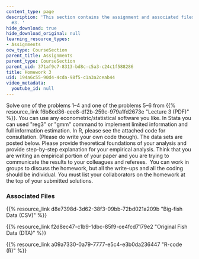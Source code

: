 ```yaml
---
content_type: page
description: 'This section contains the assignment and associated files for Homework
  #3. '
hide_download: true
hide_download_original: null
learning_resource_types:
- Assignments
ocw_type: CourseSection
parent_title: Assignments
parent_type: CourseSection
parent_uid: 371af9c7-8313-bd8c-c5a3-c24c1f588286
title: Homework 3
uid: 194a6c55-90d4-4cda-98f5-c1a3a2ceab44
video_metadata:
  youtube_id: null
---
```


Solve one of the problems 1–4 and one of the problems 5–6 from {{% resource_link f6b8cd36-eee8-df2b-259c-979a1fd2673e "Lecture 3 (PDF)" %}}. You can use any econometric/statistical software you like. In Stata you can used "reg3" or "gmm" command to implement limited information and full information estimation. In R, please see the attached code for consultation. (Please do write your own code though). The data sets are posted below. Please provide theoretical foundations of your analysis and provide step-by-step explanation for your empirical analysis. Think that you are writing an empirical portion of your paper and you are trying to communicate the results to your colleagues and referees.  You can work in groups to discuss the homework, but all the write-ups and all the coding should be individual. You must list your collaborators on the homework at the top of your submitted solutions.

### Associated Files

{{% resource_link d8e7398d-3d62-38f3-09bb-72bd021a209b "Big-fish Data (CSV)" %}}

{{% resource_link f2d8ec47-c1b9-1dbc-85f9-ce4fcd7179e2 "Original Fish Data (DTA)" %}}

{{% resource_link a09a7330-0a79-7777-e5c4-e3b0da236447 "R-code (R)" %}}